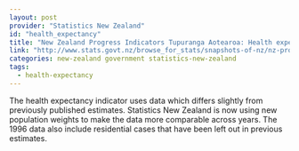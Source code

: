 ```yaml
---
layout: post
provider: "Statistics New Zealand"
id: "health_expectancy"
title: "New Zealand Progress Indicators Tupuranga Aotearoa: Health expectancy to 2006"
link: "http://www.stats.govt.nz/browse_for_stats/snapshots-of-nz/nz-progress-indicators/home/social/health-expectancy.aspx"
categories: new-zealand government statistics-new-zealand
tags:
  - health-expectancy
---
```


The health expectancy indicator uses data which differs slightly from previously published estimates. Statistics New Zealand is now using new population weights to make the data more comparable across years. The 1996 data also include residential cases that have been left out in previous estimates.
